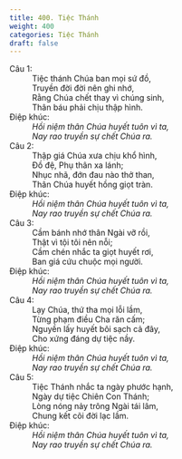 ```yaml
---
title: 400. Tiệc Thánh
weight: 400
categories: Tiệc Thánh
draft: false
---
```

<dl><dt>Câu 1:</dt><dd data-verse="1">Tiệc thánh Chúa ban mọi sứ đồ, <br/>Truyền đời đời nên ghi nhớ, <br/>Rằng Chúa chết thay vì chúng sinh, <br/>Thân báu phải chịu thập hình. </dd><dt>Điệp khúc:</dt><dd data-chorus="1"><em>Hồi niệm thân Chúa huyết tuôn vì ta, <br/>Nay rao truyền sự chết Chúa ra. </em></dd><dt>Câu 2:</dt><dd data-verse="2">Thập giá Chúa xưa chịu khổ hình, <br/>Đồ đệ, Phụ thân xa lánh; <br/>Nhục nhã, đớn đau nào thở than, <br/>Thân Chúa huyết hồng giọt tràn. </dd><dt>Điệp khúc:</dt><dd data-chorus="1"><em>Hồi niệm thân Chúa huyết tuôn vì ta, <br/>Nay rao truyền sự chết Chúa ra. </em></dd><dt>Câu 3:</dt><dd data-verse="3">Cầm bánh nhớ thân Ngài vỡ rồi, <br/>Thật vì tội tôi nên nỗi; <br/>Cầm chén nhắc ta giọt huyết rơi, <br/>Ban giá cứu chuộc mọi người. </dd><dt>Điệp khúc:</dt><dd data-chorus="1"><em>Hồi niệm thân Chúa huyết tuôn vì ta, <br/>Nay rao truyền sự chết Chúa ra. </em></dd><dt>Câu 4:</dt><dd data-verse="4">Lạy Chúa, thứ tha mọi lỗi lầm, <br/>Từng phạm điều Cha răn cấm; <br/>Nguyền lấy huyết bôi sạch cả đây, <br/>Cho xứng đáng dự tiệc nầy. </dd><dt>Điệp khúc:</dt><dd data-chorus="1"><em>Hồi niệm thân Chúa huyết tuôn vì ta, <br/>Nay rao truyền sự chết Chúa ra. </em></dd><dt>Câu 5:</dt><dd data-verse="5">Tiệc Thánh nhắc ta ngày phước hạnh, <br/>Ngày dự tiệc Chiên Con Thánh; <br/>Lòng nóng nảy trông Ngài tái lâm, <br/>Chung kết cõi đời lạc lầm. </dd><dt>Điệp khúc:</dt><dd data-chorus="1"><em>Hồi niệm thân Chúa huyết tuôn vì ta, <br/>Nay rao truyền sự chết Chúa ra. </em></dd></dl>
